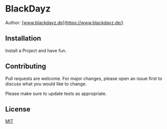 # BlackDayz

Author: [www.blackdayz.de](https://www.blackdayz.de/)

## Installation

Install a Project and have fun.

## Contributing
Pull requests are welcome. For major changes, please open an issue first to discuss what you would like to change.

Please make sure to update tests as appropriate.

## License
[MIT](https://choosealicense.com/licenses/mit/)
